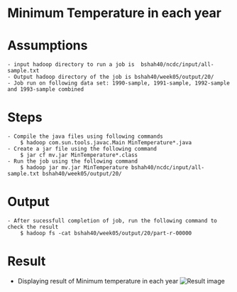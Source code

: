 # Minimum Temperature in each year

# Assumptions
    - input hadoop directory to run a job is  bshah40/ncdc/input/all-sample.txt
    - Output hadoop directory of the job is bshah40/week05/output/20/
    - Job run on following data set: 1990-sample, 1991-sample, 1992-sample and 1993-sample combined
    
# Steps
    - Compile the java files using following commands
        $ hadoop com.sun.tools.javac.Main MinTemperature*.java
    - Create a jar file using the following command
        $ jar cf mv.jar MinTemperature*.class
    - Run the job using the following command
        $ hadoop jar mv.jar MinTemperature bshah40/ncdc/input/all-sample.txt bshah40/week05/output/20/

# Output
    - After sucessfull completion of job, run the following command to check the result
        $ hadoop fs -cat bshah40/week05/output/20/part-r-00000
        
# Result
- Displaying result of Minimum temperature in each year
![Result image](https://github.com/illinoistech-itm/bshah40/blob/master/ITMD-521/Week-05/item-two/1.png)
